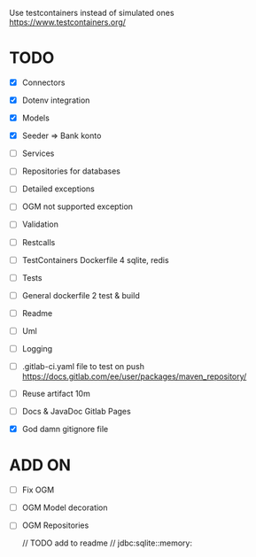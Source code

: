 

Use testcontainers instead of simulated ones
https://www.testcontainers.org/

# TODO
- [x] Connectors
- [x] Dotenv integration
- [x] Models
- [x] Seeder => Bank konto
- [ ] Services
- [ ] Repositories for databases
- [ ] Detailed exceptions
- [ ] OGM not supported exception
- [ ] Validation
- [ ] Restcalls
- [ ] TestContainers Dockerfile 4 sqlite, redis
- [ ] Tests
- [ ] General dockerfile 2 test & build
- [ ] Readme
- [ ] Uml
- [ ] Logging
- [ ] .gitlab-ci.yaml file to test on push
https://docs.gitlab.com/ee/user/packages/maven_repository/
- [ ] Reuse artifact 10m
- [ ] Docs & JavaDoc Gitlab Pages
- [x] God damn gitignore file


# ADD ON

- [ ] Fix OGM
- [ ] OGM Model decoration
- [ ] OGM Repositories

  // TODO add to readme
  //  jdbc:sqlite::memory:
